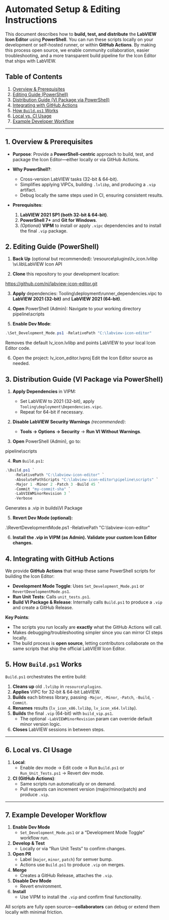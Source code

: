 # Automated Setup & Editing Instructions

This document describes how to **build, test, and distribute** the **LabVIEW Icon Editor** using **PowerShell**. You can run these scripts locally on your development or self-hosted runner, or within **GitHub Actions**. By making this process open source, we enable community collaboration, easier troubleshooting, and a more transparent build pipeline for the Icon Editor that ships with LabVIEW.
## Table of Contents

1. [Overview & Prerequisites](#overview--prerequisites)
2. [Editing Guide (PowerShell)](#editing-guide-powershell)
3. [Distribution Guide (VI Package via PowerShell)](#distribution-guide-vi-package-via-powershell)
4. [Integrating with GitHub Actions](#integrating-with-github-actions)
5. [How `Build.ps1` Works](#how-buildps1-works)
6. [Local vs. CI Usage](#local-vs-ci-usage)
7. [Example Developer Workflow](#example-developer-workflow)

---
<a name="overview--prerequisites"></a>
## 1. Overview & Prerequisites

- **Purpose**: Provide a **PowerShell-centric** approach to build, test, and package the Icon Editor—either locally or via GitHub Actions.
- **Why PowerShell?**: 
  - Cross-version LabVIEW tasks (32-bit & 64-bit).
  - Simplifies applying VIPCs, building `.lvlibp`, and producing a `.vip` artifact.
  - Debug locally the same steps used in CI, ensuring consistent results.

- **Prerequisites**:
  1. **LabVIEW 2021 SP1 (both 32-bit & 64-bit)**.
  2. **PowerShell 7+** and **Git for Windows**.
  3. *(Optional)* **VIPM** to install or apply `.vipc` dependencies and to install the final `.vip` package.
<a name="editing-guide-powershell"></a>
## 2. Editing Guide (PowerShell)

1. **Back Up** (optional but recommended):
<LabVIEW>\resource\plugins\lv_icon.lvlibp <LabVIEW>\vi.lib\LabVIEW Icon API

2. **Clone** this repository to your development location:

https://github.com/ni/labview-icon-editor.git

3. **Apply** dependencies:
Tooling\deployment\runner_dependencies.vipc to **LabVIEW 2021 (32-bit)** and **LabVIEW 2021 (64-bit)**.

4. **Open** PowerShell (Admin):
Navigate to your working directory pipeline\scripts

5. **Enable Dev Mode**:
```powershell
.\Set_Development_Mode.ps1 -RelativePath "C:\labview-icon-editor"
```
Removes the default lv_icon.lvlibp and points LabVIEW to your local Icon Editor code.

6. Open the project:
lv_icon_editor.lvproj
Edit the Icon Editor source as needed.

<a name="distribution-guide-vi-package-via-powershell"></a>
## 3. Distribution Guide (VI Package via PowerShell)

1. **Apply Dependencies** in VIPM:
   - Set LabVIEW to 2021 (32-bit), apply `Tooling\deployment\Dependencies.vipc`.
   - Repeat for 64-bit if necessary.

2. **Disable LabVIEW Security Warnings** *(recommended)*:
   - **Tools → Options → Security** → **Run VI Without Warnings**.

3. **Open** PowerShell (Admin), go to:

pipeline\scripts

4. **Run** `Build.ps1`:

```powershell
.\Build.ps1 `
    -RelativePath "C:\labview-icon-editor" `
    -AbsolutePathScripts "C:\labview-icon-editor\pipeline\scripts" `
    -Major 1 -Minor 2 -Patch 3 -Build 45 `
    -Commit "my-commit-sha" `
    -LabVIEWMinorRevision 3 `
    -Verbose
```

Generates a .vip in builds\VI Package

5. **Revert Dev Mode (optional):**

.\RevertDevelopmentMode.ps1 -RelativePath "C:\labview-icon-editor"

6. **Install the .vip in VIPM (as Admin). Validate your custom Icon Editor changes.**

<a name="integrating-with-github-actions"></a>
## 4. Integrating with GitHub Actions

We provide **GitHub Actions** that wrap these same PowerShell scripts for building the Icon Editor:

- **Development Mode Toggle**: Uses `Set_Development_Mode.ps1` or `RevertDevelopmentMode.ps1`.
- **Run Unit Tests**: Calls `unit_tests.ps1`.
- **Build VI Package & Release**: Internally calls `Build.ps1` to produce a `.vip` and create a GitHub Release.

**Key Points**:
- The scripts you run locally are **exactly** what the GitHub Actions will call.  
- Makes debugging/troubleshooting simpler since you can mirror CI steps locally.  
- The build process is **open source**, letting contributors collaborate on the same scripts that ship the official LabVIEW Icon Editor.

<a name="how-buildps1-works"></a>
## 5. How `Build.ps1` Works

`Build.ps1` orchestrates the entire build:
1. **Cleans up** old `.lvlibp` in `resource\plugins`.
2. **Applies** VIPC for 32-bit & 64-bit LabVIEW.
3. **Builds** each bitness library, passing `-Major`, `-Minor`, `-Patch`, `-Build`, `-Commit`.
4. **Renames** results (`lv_icon_x86.lvlibp`, `lv_icon_x64.lvlibp`).
5. **Builds** the final `.vip` (64-bit) with `build_vip.ps1`.
   - The optional `-LabVIEWMinorRevision` param can override default minor version logic.
6. **Closes** LabVIEW sessions in between steps.

---

<a name="local-vs-ci-usage"></a>
## 6. Local vs. CI Usage

1. **Local**:
   - Enable dev mode → Edit code → Run `Build.ps1` or `Run_Unit_Tests.ps1` → Revert dev mode.
2. **CI (GitHub Actions)**:
   - Same scripts run automatically or on demand.
   - Pull requests can increment version (major/minor/patch) and produce `.vip`.

---

<a name="example-developer-workflow"></a>
## 7. Example Developer Workflow

1. **Enable Dev Mode**  
   - `Set_Development_Mode.ps1` or a “Development Mode Toggle” workflow run.
2. **Develop & Test**  
   - Locally or via “Run Unit Tests” to confirm changes.
3. **Open PR**  
   - Label (`major`, `minor`, `patch`) for semver bump.  
   - Actions use `Build.ps1` to produce `.vip` on merges.
4. **Merge**  
   - Creates a GitHub Release, attaches the `.vip`.
5. **Disable Dev Mode**  
   - Revert environment.  
6. **Install**  
   - Use VIPM to install the `.vip` and confirm final functionality.

All scripts are fully open source—**collaborators** can debug or extend them locally with minimal friction.
